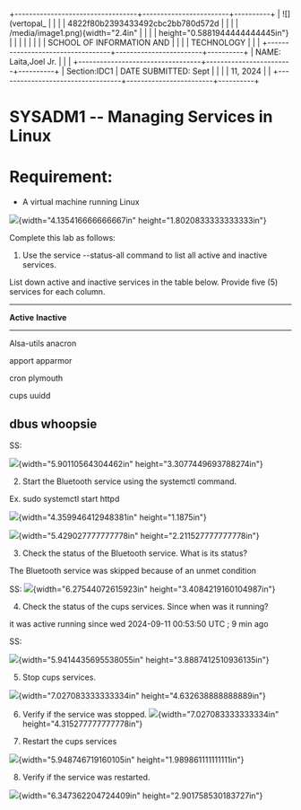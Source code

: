 +----------------------------------+------------------------+----------+
| ![](vertopal_                    |                        |          |
| 4822f80b2393433492cbc2bb780d572d |                        |          |
| /media/image1.png){width="2.4in" |                        |          |
| height="0.5881944444444445in"}   |                        |          |
|                                  |                        |          |
| SCHOOL OF INFORMATION AND        |                        |          |
| TECHNOLOGY                       |                        |          |
+----------------------------------+------------------------+----------+
| NAME: Laita,Joel Jr.             |                        |          |
+----------------------------------+------------------------+----------+
| Section:IDC1                     | DATE SUBMITTED: Sept   |          |
|                                  | 11, 2024               |          |
+----------------------------------+------------------------+----------+

# SYSADM1 -- Managing Services in Linux

# Requirement: 

-   A virtual machine running Linux

![](vertopal_4822f80b2393433492cbc2bb780d572d/media/image2.png){width="4.135416666666667in"
height="1.8020833333333333in"}

Complete this lab as follows:

1.  Use the service --status-all command to list all active and inactive
    services.

List down active and inactive services in the table below. Provide five
(5) services for each column.

  -----------------------------------------------------------------------
  **Active**                             **Inactive**
  -------------------------------------- --------------------------------
  Alsa-utils                             anacron

  apport                                 apparmor

  cron                                   plymouth

  cups                                   uuidd

  dbus                                   whoopsie
  -----------------------------------------------------------------------

SS:

![](vertopal_4822f80b2393433492cbc2bb780d572d/media/image3.png){width="5.90110564304462in"
height="3.3077449693788274in"}

2.  Start the Bluetooth service using the systemctl command.

Ex. sudo systemctl start httpd

![](vertopal_4822f80b2393433492cbc2bb780d572d/media/image4.png){width="4.359946412948381in"
height="1.1875in"}

![](vertopal_4822f80b2393433492cbc2bb780d572d/media/image5.png){width="5.429027777777778in"
height="2.211527777777778in"}

3.  Check the status of the Bluetooth service. What is its status?

The Bluetooth service was skipped because of an unmet condition

SS:
![](vertopal_4822f80b2393433492cbc2bb780d572d/media/image6.png){width="6.27544072615923in"
height="3.4084219160104987in"}

4.  Check the status of the cups services. Since when was it running?

it was active running since wed 2024-09-11 00:53:50 UTC ; 9 min ago

SS:

![](vertopal_4822f80b2393433492cbc2bb780d572d/media/image7.png){width="5.9414435695538055in"
height="3.8887412510936135in"}

5.  Stop cups services.

![](vertopal_4822f80b2393433492cbc2bb780d572d/media/image8.png){width="7.027083333333334in"
height="4.632638888888889in"}

6.  Verify if the service was stopped.
    ![](vertopal_4822f80b2393433492cbc2bb780d572d/media/image9.png){width="7.027083333333334in"
    height="4.315277777777778in"}

7.  Restart the cups services

![](vertopal_4822f80b2393433492cbc2bb780d572d/media/image10.png){width="5.948746719160105in"
height="1.989861111111111in"}

8.  Verify if the service was restarted.

![](vertopal_4822f80b2393433492cbc2bb780d572d/media/image11.png){width="6.347362204724409in"
height="2.901758530183727in"}
